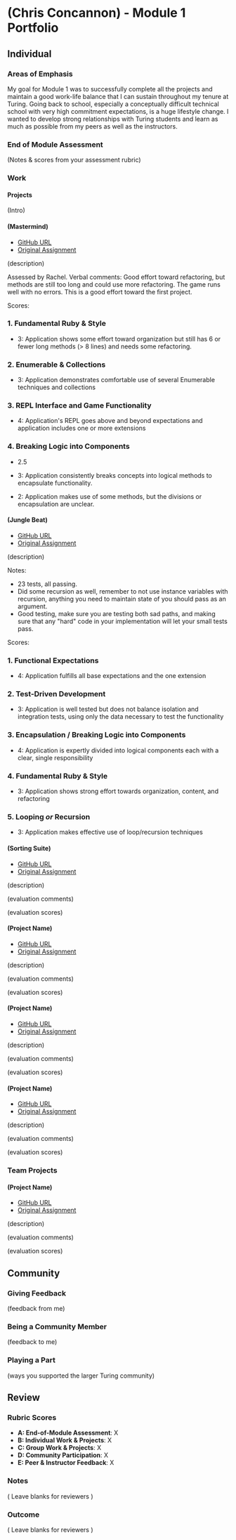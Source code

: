 # (Chris Concannon) - Module 1 Portfolio

## Individual

### Areas of Emphasis

My goal for Module 1 was to successfully complete all the projects and maintain a good work-life balance that I can sustain throughout my tenure at Turing. Going back to school, especially a conceptually difficult technical school with very high commitment expectations, is a huge lifestyle change. I wanted to develop strong relationships with Turing students and learn as much as possible from my peers as well as the instructors. 

### End of Module Assessment

(Notes & scores from your assessment rubric)

### Work

#### Projects

(Intro)

#### (Mastermind)

* [GitHub URL](https://github.com/concach/mastermind.git)
* [Original Assignment](https://github.com/turingschool/curriculum/blob/master/source/projects/mastermind.markdown)

(description)

Assessed by Rachel. Verbal comments: Good effort toward refactoring, but methods are still too long and could use more refactoring. The game runs well with no errors. This is a good effort toward the first project.

Scores:

### 1. Fundamental Ruby & Style

* 3:  Application shows some effort toward organization but still has 6 or fewer long methods (> 8 lines) and needs some refactoring.

### 2. Enumerable & Collections

* 3: Application demonstrates comfortable use of several Enumerable techniques and collections

### 3. REPL Interface and Game Functionality

* 4: Application's REPL goes above and beyond expectations and application includes one or more extensions

### 4. Breaking Logic into Components

* 2.5

* 3: Application consistently breaks concepts into logical methods to encapsulate functionality.
* 2: Application makes use of some methods, but the divisions or encapsulation are unclear.

#### (Jungle Beat)

* [GitHub URL](https://github.com/concach/jungle_beat.git)
* [Original Assignment](https://github.com/turingschool/curriculum/blob/master/source/projects/jungle_beat.markdown)

(description)

Notes:
* 23 tests, all passing.
* Did some recursion as well, remember to not use instance variables with recursion, anything you need to maintain state of you should pass as an argument.
* Good testing, make sure you are testing both sad paths, and making sure that any "hard" code in your implementation will let your small tests pass.

Scores:

### 1. Functional Expectations

* 4: Application fulfills all base expectations and the one extension

### 2. Test-Driven Development
* 3: Application is well tested but does not balance isolation and integration tests, using only the data necessary to test the functionality

### 3. Encapsulation / Breaking Logic into Components

* 4: Application is expertly divided into logical components each with a clear, single responsibility

### 4. Fundamental Ruby & Style

* 3:  Application shows strong effort towards organization, content, and refactoring

### 5. Looping *or* Recursion

* 3: Application makes effective use of loop/recursion techniques

#### (Sorting Suite)

* [GitHub URL]((https://github.com/concach/sorting_suite.git))
* [Original Assignment](https://github.com/turingschool/curriculum/blob/master/source/projects/sorting_suite.markdown)

(description)

(evaluation comments)

(evaluation scores)

#### (Project Name)

* [GitHub URL]()
* [Original Assignment]()

(description)

(evaluation comments)

(evaluation scores)

#### (Project Name)

* [GitHub URL]()
* [Original Assignment]()

(description)

(evaluation comments)

(evaluation scores)

#### (Project Name)

* [GitHub URL]()
* [Original Assignment]()

(description)

(evaluation comments)

(evaluation scores)

### Team Projects

#### (Project Name)

* [GitHub URL]()
* [Original Assignment]()

(description)

(evaluation comments)

(evaluation scores)

## Community

### Giving Feedback

(feedback from me)

### Being a Community Member

(feedback to me)

### Playing a Part

(ways you supported the larger Turing community)

## Review

### Rubric Scores

* **A: End-of-Module Assessment**: X
* **B: Individual Work & Projects**: X
* **C: Group Work & Projects**: X
* **D: Community Participation**: X
* **E: Peer & Instructor Feedback**: X

### Notes

( Leave blanks for reviewers )

### Outcome

( Leave blanks for reviewers )
